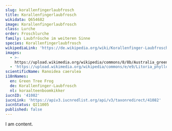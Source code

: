 ```yaml
---
slug: korallenfingerlaubfrosch
title: Korallenfingerlaubfrosch
wikidata: Q654682
image: Korallenfingerlaubfrosch
class: Lurche
order: Froschlurche
family: Laubfrösche im weiteren Sinne
species: Korallenfingerlaubfrosch
wikipediaLink: 'https://de.wikipedia.org/wiki/Korallenfinger-Laubfrosch'
images:
  - >-
    https://upload.wikimedia.org/wikipedia/commons/8/8b/Australia_green_tree_frog_(Litoria_caerulea)_crop.jpg
  - 'https://upload.wikimedia.org/wikipedia/commons/e/e9/Litoria_phyllochroa.JPG'
scientificName: Ranoidea caerulea
i18nNames:
  en: Green Tree Frog
  de: Korallenfinger-Laubfrosch
  nl: koraalteenboomkikker
iucnID: '41082'
iucnLink: 'https://apiv3.iucnredlist.org/api/v3/taxonredirect/41082'
iucnStatus: Q211005
published: false
---
```


I am content.
